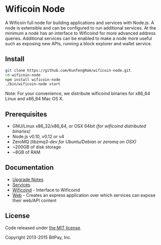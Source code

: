 Wificoin Node
============

A Wificoin full node for building applications and services with Node.js. A node is extensible and can be configured to run additional services. At the minimum a node has an interface to Wificoind for more advanced address queries. Additional services can be enabled to make a node more useful such as exposing new APIs, running a block explorer and wallet service.

## Install

```bash
git clone https://github.com/KunTengRom/wificoin-node.git
cd wificoin-node
npm install wificoin-node
./bin/wificoin-node start
```

Note: For your convenience, we distribute wificoind binaries for x86_64 Linux and x86_64 Mac OS X. 

## Prerequisites

- GNU/Linux x86_32/x86_64, or OSX 64bit *(for wificoind distributed binaries)*
- Node.js v0.10, v0.12 or v4
- ZeroMQ *(libzmq3-dev for Ubuntu/Debian or zeromq on OSX)*
- ~200GB of disk storage
- ~8GB of RAM

## Documentation

- [Upgrade Notes](docs/upgrade.md)
- [Services](docs/services.md)
- [Wificoind](docs/services/wificoind.md) - Interface to Wificoind
- [Web](docs/services/web.md) - Creates an express application over which services can expose their web/API content

## License

Code released under [the MIT license](https://github.com/KunTengRom/wificoin-node/blob/master/LICENSE).

Copyright 2013-2015 BitPay, Inc.
